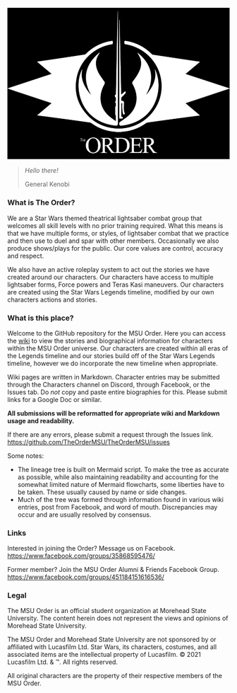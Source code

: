 ![Order logo large](https://github.com/TheOrderMSU/TheOrderMSU/blob/gh-pages/OrderLogo-black-large.jpg)

> *Hello there!*
>
> General Kenobi


### What is The Order?

We are a Star Wars themed theatrical lightsaber combat group that welcomes all skill levels with no prior training required. What this means is that we have multiple forms, or styles, of lightsaber combat that we practice and then use to duel and spar with other members. Occasionally we also produce shows/plays for the public. Our core values are control, accuracy and respect.

We also have an active roleplay system to act out the stories we have created around our characters. Our characters have access to multiple lightsaber forms, Force powers and Teras Kasi maneuvers. Our characters are created using the Star Wars Legends timeline, modified by our own characters actions and stories.

### What is this place?

Welcome to the GitHub repository for the MSU Order. Here you can access the [wiki](https://github.com/TheOrderMSU/TheOrderMSU/wiki) to view the stories and biographical information for characters within the MSU Order universe. Our characters are created within all eras of the Legends timeline and our stories build off of the Star Wars Legends timeline, however we do incorporate the new timeline when appropriate.

Wiki pages are written in Markdown. Character entries may be submitted through the Characters channel on Discord, through Facebook, or the Issues tab. Do *not* copy and paste entire biographies for this. Please submit links for a Google Doc or similar.

**All submissions will be reformatted for appropriate wiki and Markdown usage and readability.**

If there are any errors, please submit a request through the Issues link.
https://github.com/TheOrderMSU/TheOrderMSU/issues

Some notes:
- The lineage tree is built on Mermaid script. To make the tree as accurate as possible, while also maintaining readability and accounting for the somewhat limited nature of Mermaid flowcharts, some liberties have to be taken. These usually caused by name or side changes.
- Much of the tree was formed through information found in various wiki entries, post from Facebook, and word of mouth. Discrepancies may occur and are usually resolved by consensus.

### Links

Interested in joining the Order? Message us on Facebook.
https://www.facebook.com/groups/35868595476/

Former member? Join the MSU Order Alumni & Friends Facebook Group.
https://www.facebook.com/groups/451184151616536/


### Legal

The MSU Order is an official student organization at Morehead State University. The content herein does not represent the views and opinions of Morehead State University.

The MSU Order and Morehead State University are not sponsored by or affiliated with Lucasfilm Ltd.
Star Wars, its characters, costumes, and all associated items are the intellectual property of Lucasfilm. © 2021 Lucasfilm Ltd. & ™. All rights reserved.

All original characters are the property of their respective members of the MSU Order.

